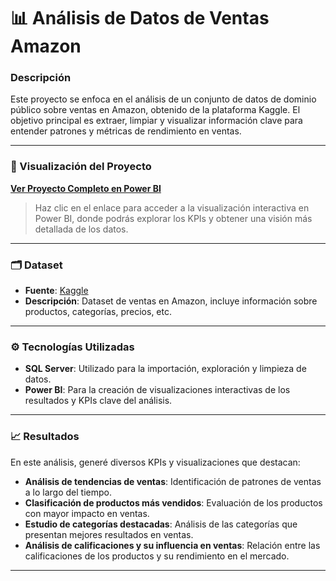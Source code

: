 # 📊 Análisis de Datos de Ventas Amazon

### Descripción
Este proyecto se enfoca en el análisis de un conjunto de datos de dominio público sobre ventas en Amazon, obtenido de la plataforma Kaggle. El objetivo principal es extraer, limpiar y visualizar información clave para entender patrones y métricas de rendimiento en ventas.

---

### 🚀 Visualización del Proyecto
**[Ver Proyecto Completo en Power BI](ENLACE_A_POWER_BI)**

> Haz clic en el enlace para acceder a la visualización interactiva en Power BI, donde podrás explorar los KPIs y obtener una visión más detallada de los datos.

---

### 🗂 Dataset
- **Fuente**: [Kaggle](https://www.kaggle.com/datasets/anandshaw2001/amazon-sales-dataset)
- **Descripción**: Dataset de ventas en Amazon, incluye información sobre productos, categorías, precios, etc.

---

### ⚙️ Tecnologías Utilizadas
- **SQL Server**: Utilizado para la importación, exploración y limpieza de datos.
- **Power BI**: Para la creación de visualizaciones interactivas de los resultados y KPIs clave del análisis.

---

### 📈 Resultados
En este análisis, generé diversos KPIs y visualizaciones que destacan:

- **Análisis de tendencias de ventas**: Identificación de patrones de ventas a lo largo del tiempo.
- **Clasificación de productos más vendidos**: Evaluación de los productos con mayor impacto en ventas.
- **Estudio de categorías destacadas**: Análisis de las categorías que presentan mejores resultados en ventas.
- **Análisis de calificaciones y su influencia en ventas**: Relación entre las calificaciones de los productos y su rendimiento en el mercado.

---
